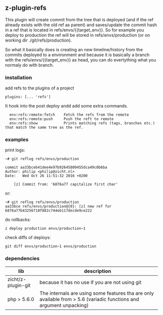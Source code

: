 ## z-plugin-refs

This plugin will create commit from the tree that is deployed (and if the ref already exists with the old ref as parent) 
and saves/update the commit hash in a ref that is located in refs/envs/{{target_env}}. So for example you deploy to 
production the ref will be stored in refs/envs/production (or on working dir ./git/refs/production).

So what it basically does is creating an new timeline/history from the commits deployed to a environment and because it 
is basically a branch with the refs/envs/{{target_env}} as head, you can do evertything what you normaly do with branch.

### installation

add refs to the plugins of a project

```
plugins: [... 'refs']

```

It hook into the post deploy andd add some extra commands.

```
  env:refs:remote:fetch    Fetch the refs from the remote
  env:refs:remote:push     Push the reft to remote
  env:refs:show            Prints matching refs (tags, branches etc.) that match the same tree as the ref.
```

### examples

print logs:

```
~# git reflog refs/envs/production

commit aa33bceb41dee4e97b92645809455dca49c0b6ba
Author: philip <philip@zicht.nl>
Date:   Wed Oct 26 11:51:32 2016 +0200

    [z] Commit from: '6876a77 capitalize first char'
```

or:

```
~# git reflog refs/envs/production
aa33bce refs/envs/production@{0}: [z] new ref for 6876a77b43256710f882c744eb117decde9ce222
```

do rollbacks:

```
z deploy production envs/production~1
```

check diffs of deploys:

```
git diff envs/production~1 envs/production
```

### dependencies

lib | description 
--- | --- 
zicht/z-plugin-git|because it has no use if you are not using git
php > 5.6.0|The internals are using some features tha are only available from > 5.6 (variadic functions and argument unpacking) 
